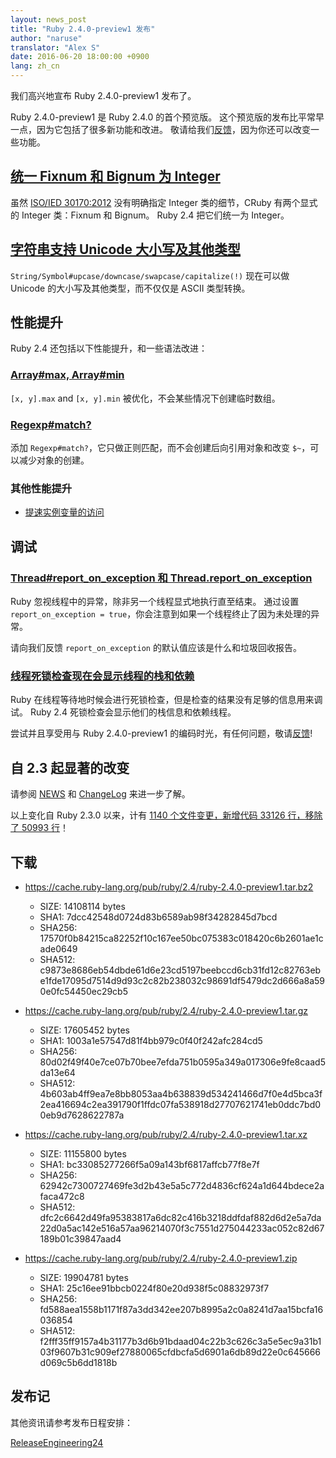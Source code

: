 ```yaml
---
layout: news_post
title: "Ruby 2.4.0-preview1 发布"
author: "naruse"
translator: "Alex S"
date: 2016-06-20 18:00:00 +0900
lang: zh_cn
---
```


我们高兴地宣布 Ruby 2.4.0-preview1 发布了。

Ruby 2.4.0-preview1 是 Ruby 2.4.0 的首个预览版。
这个预览版的发布比平常早一点，因为它包括了很多新功能和改进。
敬请给我们[反馈](https://bugs.ruby-lang.org/projects/ruby/wiki/HowToReport)，因为你还可以改变一些功能。

## [统一 Fixnum 和 Bignum 为 Integer](https://bugs.ruby-lang.org/issues/12005)

虽然 [ISO/IED 30170:2012](http://www.iso.org/iso/iso_catalogue/catalogue_tc/catalogue_detail.htm?csnumber=59579)
没有明确指定 Integer 类的细节，CRuby 有两个显式的 Integer 类：Fixnum 和 Bignum。
Ruby 2.4 把它们统一为 Integer。

## [字符串支持 Unicode 大小写及其他类型](https://bugs.ruby-lang.org/issues/10085)

`String/Symbol#upcase/downcase/swapcase/capitalize(!)` 现在可以做 Unicode 的大小写及其他类型，而不仅仅是 ASCII 类型转换。

## 性能提升

Ruby 2.4 还包括以下性能提升，和一些语法改进：

### [Array#max, Array#min](https://bugs.ruby-lang.org/issues/12172)

`[x, y].max` and `[x, y].min` 被优化，不会某些情况下创建临时数组。

### [Regexp#match?](https://bugs.ruby-lang.org/issues/8110)

添加 `Regexp#match?`，它只做正则匹配，而不会创建后向引用对象和改变 `$~`，可以减少对象的创建。

### 其他性能提升

* [提速实例变量的访问](https://bugs.ruby-lang.org/issues/12274)

## 调试

### [Thread#report_on_exception 和 Thread.report_on_exception](https://bugs.ruby-lang.org/issues/6647)

Ruby 忽视线程中的异常，除非另一个线程显式地执行直至结束。
通过设置 `report_on_exception = true`，你会注意到如果一个线程终止了因为未处理的异常。

请向我们反馈 `report_on_exception` 的默认值应该是什么和垃圾回收报告。

### [线程死锁检查现在会显示线程的栈和依赖](https://bugs.ruby-lang.org/issues/8214)

Ruby 在线程等待地时候会进行死锁检查，但是检查的结果没有足够的信息用来调试。
Ruby 2.4 死锁检查会显示他们的栈信息和依赖线程。

尝试并且享受用与 Ruby 2.4.0-preview1 的编码时光，有任何问题，敬请[反馈](https://bugs.ruby-lang.org/projects/ruby/wiki/HowToReport)!

## 自 2.3 起显著的改变

请参阅 [NEWS](https://github.com/ruby/ruby/blob/v2_4_0_preview1/NEWS) 和
[ChangeLog](https://github.com/ruby/ruby/blob/v2_4_0_preview1/ChangeLog)
来进一步了解。

以上变化自 Ruby 2.3.0 以来，计有 [1140 个文件变更，新增代码 33126 行，移除了 50993 行](https://github.com/ruby/ruby/compare/v2_3_0...v2_4_0_preview1)！

## 下载

* <https://cache.ruby-lang.org/pub/ruby/2.4/ruby-2.4.0-preview1.tar.bz2>

  * SIZE:   14108114 bytes
  * SHA1:   7dcc42548d0724d83b6589ab98f34282845d7bcd
  * SHA256: 17570f0b84215ca82252f10c167ee50bc075383c018420c6b2601ae1cade0649
  * SHA512: c9873e8686eb54dbde61d6e23cd5197beebccd6cb31fd12c82763ebe1fde17095d7514d9d93c2c82b238032c98691df5479dc2d666a8a590e0fc54450ec29cb5

* <https://cache.ruby-lang.org/pub/ruby/2.4/ruby-2.4.0-preview1.tar.gz>

  * SIZE:   17605452 bytes
  * SHA1:   1003a1e57547d81f4bb979c0f40f242afc284cd5
  * SHA256: 80d02f49f40e7ce07b70bee7efda751b0595a349a017306e9fe8caad5da13e64
  * SHA512: 4b603ab4ff9ea7e8bb8053aa4b638839d534241466d7f0e4d5bca3f2ea416694c2ea391790f1ffdc07fa538918d27707621741eb0ddc7bd00eb9d7628622787a

* <https://cache.ruby-lang.org/pub/ruby/2.4/ruby-2.4.0-preview1.tar.xz>

  * SIZE:   11155800 bytes
  * SHA1:   bc33085277266f5a09a143bf6817affcb77f8e7f
  * SHA256: 62942c7300727469fe3d2b43e5a5c772d4836cf624a1d644bdece2afaca472c8
  * SHA512: dfc2c6642d49fa95383817a6dc82c416b3218ddfdaf882d6d2e5a7da22d0a5ac142e516a57aa96214070f3c7551d275044233ac052c82d67189b01c39847aad4

* <https://cache.ruby-lang.org/pub/ruby/2.4/ruby-2.4.0-preview1.zip>

  * SIZE:   19904781 bytes
  * SHA1:   25c16ee91bbcb0224f80e20d938f5c08832973f7
  * SHA256: fd588aea1558b1171f87a3dd342ee207b8995a2c0a8241d7aa15bcfa16036854
  * SHA512: f2fff35ff9157a4b31177b3d6b91bdaad04c22b3c626c3a5e5ec9a31b103f9607b31c909ef27880065cfdbcfa5d6901a6db89d22e0c645666d069c5b6dd1818b

## 发布记

其他资讯请参考发布日程安排：

[ReleaseEngineering24](https://bugs.ruby-lang.org/projects/ruby-trunk/wiki/ReleaseEngineering24)
